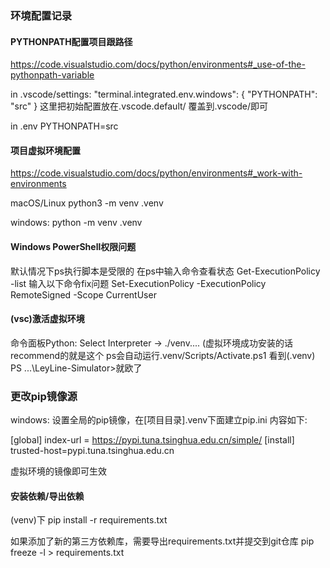 ### 环境配置记录

#### PYTHONPATH配置项目跟路径
https://code.visualstudio.com/docs/python/environments#_use-of-the-pythonpath-variable

in .vscode/settings:
"terminal.integrated.env.windows": {
  "PYTHONPATH": "src"
}
这里把初始配置放在.vscode.default/ 覆盖到.vscode/即可

in .env
PYTHONPATH=src


#### 项目虚拟环境配置
https://code.visualstudio.com/docs/python/environments#_work-with-environments

macOS/Linux
python3 -m venv .venv

windows:
python -m venv .venv

#### Windows PowerShell权限问题
默认情况下ps执行脚本是受限的
在ps中输入命令查看状态
Get-ExecutionPolicy -list
输入以下命令fix问题
Set-ExecutionPolicy -ExecutionPolicy RemoteSigned -Scope CurrentUser

#### (vsc)激活虚拟环境
命令面板Python: Select Interpreter -> ./venv.... (虚拟环境成功安装的话recommend的就是这个
ps会自动运行.venv/Scripts/Activate.ps1
看到(.venv) PS ...\LeyLine-Simulator>就欧了


### 更改pip镜像源
windows:
设置全局的pip镜像，在[项目目录]\.venv下面建立pip.ini
内容如下:

[global]
index-url = https://pypi.tuna.tsinghua.edu.cn/simple/
[install]
trusted-host=pypi.tuna.tsinghua.edu.cn

虚拟环境的镜像即可生效


#### 安装依赖/导出依赖
(venv)下
pip install -r requirements.txt

如果添加了新的第三方依赖库，需要导出requirements.txt并提交到git仓库
pip freeze -l > requirements.txt
